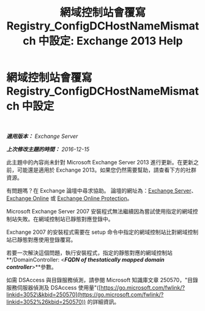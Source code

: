 ﻿---
title: '網域控制站會覆寫 Registry_ConfigDCHostNameMismatch 中設定: Exchange 2013 Help'
TOCTitle: 網域控制站會覆寫 Registry_ConfigDCHostNameMismatch 中設定
ms:assetid: 3aef5470-d510-4b59-a4b6-36d274a984ae
ms:mtpsurl: https://technet.microsoft.com/zh-tw/library/ms.exch.setupreadiness.configdchostnamemismatch(v=EXCHG.150)
ms:contentKeyID: 50472894
ms.date: 05/21/2018
mtps_version: v=EXCHG.150
ms.translationtype: MT
---

# 網域控制站會覆寫 Registry\_ConfigDCHostNameMismatch 中設定

 

_**適用版本：** Exchange Server_

_**上次修改主題的時間：** 2016-12-15_

此主題中的內容尚未針對 Microsoft Exchange Server 2013 進行更新。在更新之前，可能還是適用於 Exchange 2013。如果您仍然需要幫助，請查看下方的社群資源。

有問題嗎？在 Exchange 論壇中尋求協助。 論壇的網址為：[Exchange Server](https://go.microsoft.com/fwlink/p/?linkid=60612)、 [Exchange Online](https://go.microsoft.com/fwlink/p/?linkid=267542) 或 [Exchange Online Protection](https://go.microsoft.com/fwlink/p/?linkid=285351)。

Microsoft Exchange Server 2007 安裝程式無法繼續因為嘗試使用指定的網域控制站失敗。在網域控制站已靜態對應登錄中。

Exchange 2007 的安裝程式需要在 setup 命令中指定的網域控制站比對網域控制站已靜態對應使用登錄覆寫。

若要一次解決這個問題，執行安裝程式，指定的靜態對應的網域控制站**/DomainController: \<***FQDN of thestatically mapped domain controller***\>**參數。

如需 DSAccess 與目錄服務偵測，請參閱 Microsoft 知識庫文章 250570，"目錄服務伺服器偵測及 DSAccess 使用量"([https://go.microsoft.com/fwlink/?linkid=3052\&kbid=250570](https://go.microsoft.com/fwlink/?linkid=3052%26kbid=250570)) 的詳細資訊。

